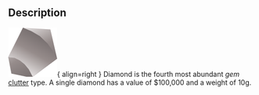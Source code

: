 ## Description
![](../static/clutter/clutter-diamond.svg "Diamond Image"){ align=right }
Diamond is the fourth most abundant *gem* [clutter](/clutter "All Clutter Types") type. A single diamond has a value of $100,000 and a weight of 10g.